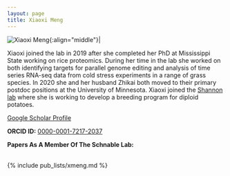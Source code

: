 ```yaml
---
layout: page
title: Xiaoxi Meng
---
```


![Xiaoxi Meng](/images/People_Images/Xiaoxi.jpg){:align="middle"}|

Xiaoxi joined the lab in 2019 after she completed her PhD at Mississippi State working on rice proteomics. During her time in the lab she worked on both identifying targets for parallel genome editing and analysis of time series RNA-seq data from cold stress experiments in a range of grass species. In 2020 she and her husband Zhikai both moved to their primary postdoc positions at the University of Minnesota. Xiaoxi joined the [Shannon lab](https://shannonlabumn.github.io/) where she is working to develop a breeding program for diploid potatoes.

[Google Scholar Profile](https://scholar.google.com/citations?user=lDDTcioAAAAJ)

**ORCID ID:** [0000-0001-7217-2037](https://orcid.org/0000-0001-7217-2037)

**Papers As A Member Of The Schnable Lab:**<br><br>

{% include pub_lists/xmeng.md %}
